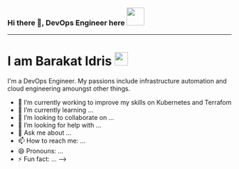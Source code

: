 ### Hi there 👋, DevOps Engineer here <img src="https://raw.githubusercontent.com/MartinHeinz/MartinHeinz/master/wave.gif" width="40px">

<!-- ![vins-aws-ecr](https://user-images.githubusercontent.com/64049432/203648913-38af64b1-2761-4a04-919d-aeb567935a47.gif =250x250) -->

<hr>
<h1>I am Barakat Idris <img src="https://media.giphy.com/media/WUlplcMpOCEmTGBtBW/giphy.gif" width="30"> </h1>
I'm a DevOps Engineer. My passions include infrastructure automation and cloud engineering amoungst other things.

- 🔭 I’m currently working to improve my skills on Kubernetes and Terrafom
- 🌱 I’m currently learning ...
- 👯 I’m looking to collaborate on ...
- 🤔 I’m looking for help with ...
- 💬 Ask me about ...
- 📫 How to reach me: ...
- 😄 Pronouns: ...
- ⚡ Fun fact: ...
-->
